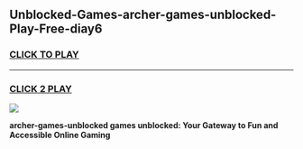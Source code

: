 
## Unblocked-Games-archer-games-unblocked-Play-Free-diay6
<h3>
<a href="https://premium76.site?title=archer-games-unblocked&ref=18A1">CLICK TO PLAY</a></h3>
<hr>

<h3>
<a href="https://premium76.site?title=archer-games-unblocked&ref=18A1">CLICK 2 PLAY</a>
  
</h3>

<a href="https://premium76.site?title=archer-games-unblocked&ref=18A1"><img src="https://clearcache.store/games.png"></a>


**archer-games-unblocked games unblocked: Your Gateway to Fun and Accessible Online Gaming**
